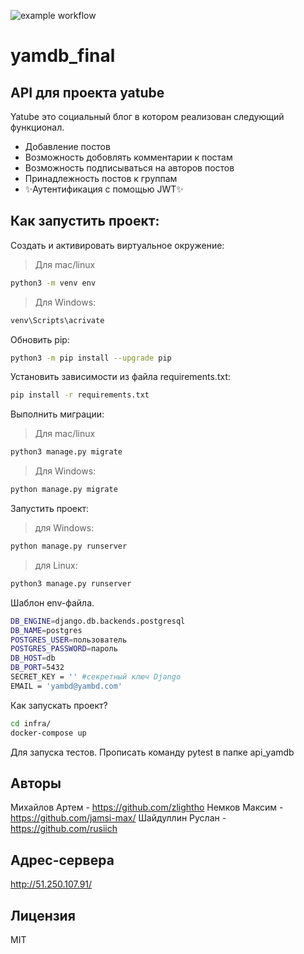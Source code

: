 ![example workflow](https://github.com/zlightho/yamdb_final/actions/workflows/yamdb_workflow.yml/badge.svg)

# yamdb_final
## API для проекта yatube

Yatube это социальный блог в котором реализован следующий функционал.

- Добавление постов
- Возможность добовлять комментарии к постам
- Возможность подписываться на авторов постов
- Принадлежность постов к группам
- ✨Аутентификация с помощью JWT✨

## Как запустить проект:

Cоздать и активировать виртуальное окружение:
> Для mac/linux
```sh
python3 -m venv env
```
> Для Windows:
```sh
venv\Scripts\acrivate
```
Обновить pip:
```sh
python3 -m pip install --upgrade pip
```
Установить зависимости из файла requirements.txt:
```sh
pip install -r requirements.txt
```
Выполнить миграции:
> Для mac/linux
```sh
python3 manage.py migrate
```
> Для Windows:
```sh
python manage.py migrate
```

Запустить проект:
> для Windows:
```sh
python manage.py runserver
```
> для Linux:
```sh
python3 manage.py runserver
```
Шаблон env-файла.

```sh
DB_ENGINE=django.db.backends.postgresql
DB_NAME=postgres
POSTGRES_USER=пользователь
POSTGRES_PASSWORD=пароль
DB_HOST=db
DB_PORT=5432
SECRET_KEY = '' #секретный ключ Django
EMAIL = 'yambd@yambd.com'
```

Как запускать проект?

```sh
cd infra/
docker-compose up
```

Для запуска тестов.
Прописать команду pytest в папке api_yamdb


## Авторы

Михайлов Артем - https://github.com/zlightho
Немков Максим - https://github.com/jamsi-max/
Шайдуллин Руслан - https://github.com/rusiich

## Адрес-сервера
http://51.250.107.91/

## Лицензия

MIT

